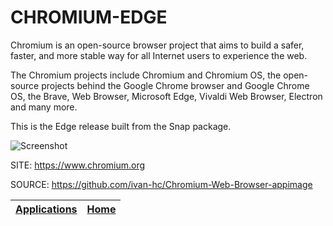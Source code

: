 # CHROMIUM-EDGE

 Chromium is an open-source browser project that aims to build a safer, faster, and more stable way for all Internet users to experience the web. 
 
 The Chromium projects include Chromium and Chromium OS, the open-source projects behind the Google Chrome browser and Google Chrome OS, the Brave, Web Browser, Microsoft Edge, Vivaldi Web Browser, Electron and many more.
 
 This is the Edge release built from the Snap package.
 
 ![Screenshot](https://upload.wikimedia.org/wikipedia/commons/6/6a/Chromium_96_Wikipedia_page_%28ungoogled-chromium%29_screenshot.png)
 
 SITE: https://www.chromium.org
 
 SOURCE: https://github.com/ivan-hc/Chromium-Web-Browser-appimage

 | [Applications](https://portable-linux-apps.github.io/apps.html) | [Home](https://portable-linux-apps.github.io)
 | --- | --- |
